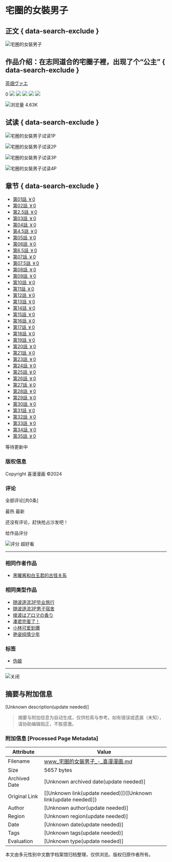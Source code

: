 # 宅圈的女裝男子

## 正文 { data-search-exclude }


![宅圈的女裝男子](https://cdn.favcomic.com/file/e-media/image/cover/e5d0a8be67154066a8f01b3004fcb2a4.webp)

## 作品介绍：在志同道合的宅圈子裡，出现了个“公主” { data-search-exclude }

[茶畑ヴァエ](/search?author=茶畑ヴァエ) 

0 ![](https://cdn.favcomic.com/file/e-media/static/image/star_icon.svg) ![](https://cdn.favcomic.com/file/e-media/static/image/star_icon.svg) ![](https://cdn.favcomic.com/file/e-media/static/image/star_icon.svg) ![](https://cdn.favcomic.com/file/e-media/static/image/star_icon.svg) ![](https://cdn.favcomic.com/file/e-media/static/image/star_icon.svg)

![浏览量](https://cdn.favcomic.com/file/e-media/static/image/open_eye_icon.svg) 4.63K 

## 试读 { data-search-exclude }

![宅圈的女裝男子试读1P](https://cdn.favcomic.com/file/e-media/image/comic/939832435703685120/1/1.webp)

![宅圈的女裝男子试读2P](https://cdn.favcomic.com/file/e-media/image/comic/939832435703685120/1/2.webp)

![宅圈的女裝男子试读3P](https://cdn.favcomic.com/file/e-media/image/comic/939832435703685120/1/3.webp)

![宅圈的女裝男子试读4P](https://cdn.favcomic.com/file/e-media/image/comic/939832435703685120/1/4.webp)

## 章节 { data-search-exclude }

- [第01話 ￥0](/comic/chapter/946382945726373888 "宅圈的女裝男子第01話") 
- [第02話 ￥0](/comic/chapter/946382945827037184 "宅圈的女裝男子第02話") 
- [第2.5話 ￥0](/comic/chapter/946382945973837825 "宅圈的女裝男子第2.5話") 
- [第03話 ￥0](/comic/chapter/946382946070306816 "宅圈的女裝男子第03話") 
- [第04話 ￥0](/comic/chapter/946382946158387201 "宅圈的女裝男子第04話") 
- [第4.5話 ￥0](/comic/chapter/946382946250661888 "宅圈的女裝男子第4.5話") 
- [第05話 ￥0](/comic/chapter/946382946347130880 "宅圈的女裝男子第05話") 
- [第06話 ￥0](/comic/chapter/946382946431016960 "宅圈的女裝男子第06話") 
- [第6.5話 ￥0](/comic/chapter/946382946519097344 "宅圈的女裝男子第6.5話") 
- [第07話 ￥0](/comic/chapter/946382946607177728 "宅圈的女裝男子第07話") 
- [第07.5話 ￥0](/comic/chapter/946382946691063808 "宅圈的女裝男子第7.5話") 
- [第08話 ￥0](/comic/chapter/946382946779144192 "宅圈的女裝男子第08話") 
- [第09話 ￥0](/comic/chapter/946382946917556224 "宅圈的女裝男子第09話") 
- [第10話 ￥0](/comic/chapter/946382947005636608 "宅圈的女裝男子第10話") 
- [第11話 ￥0](/comic/chapter/953885518280663040 "宅圈的女裝男子第11話") 
- [第12話 ￥0](/comic/chapter/964559291061248000 "宅圈的女裝男子第12話") 
- [第13話 ￥0](/comic/chapter/965626988104654848 "宅圈的女裝男子第13話") 
- [第14話 ￥0](/comic/chapter/966378261439455232 "宅圈的女裝男子第14話") 
- [第15話 ￥0](/comic/chapter/966378261527535616 "宅圈的女裝男子第15話") 
- [第16話 ￥0](/comic/chapter/966378261615616000 "宅圈的女裝男子第16話") 
- [第17話 ￥0](/comic/chapter/967431048336121856 "宅圈的女裝男子第17話") 
- [第18話 ￥0](/comic/chapter/967431048424202240 "宅圈的女裝男子第18話") 
- [第19話 ￥0](/comic/chapter/967431048529059840 "宅圈的女裝男子第19話") 
- [第20話 ￥0](/comic/chapter/979788503015628800 "宅圈的女裝男子第20話") 
- [第21話 ￥0](/comic/chapter/979788503116292096 "宅圈的女裝男子第21話") 
- [第23話 ￥0](/comic/chapter/985189006255988736 "宅圈的女裝男子第23話") 
- [第24話 ￥0](/comic/chapter/996804006963716096 "宅圈的女裝男子第24話") 
- [第25話 ￥0](/comic/chapter/996804007005659136 "宅圈的女裝男子第25話") 
- [第26話 ￥0](/comic/chapter/996804007131488256 "宅圈的女裝男子第26話") 
- [第27話 ￥0](/comic/chapter/1050069561140977664 "宅圈的女裝男子第27話") 
- [第28話 ￥0](/comic/chapter/1050818463624470528 "宅圈的女裝男子第28話") 
- [第29話 ￥0](/comic/chapter/1050818463678996480 "宅圈的女裝男子第29話") 
- [第30話 ￥0](/comic/chapter/1050818463737716736 "宅圈的女裝男子第30話") 
- [第31話 ￥0](/comic/chapter/1050818463792242688 "宅圈的女裝男子第31話") 
- [第32話 ￥0](/comic/chapter/1050818463855157248 "宅圈的女裝男子第32話") 
- [第33話 ￥0](/comic/chapter/1068772495164841984 "宅圈的女裝男子第33話") 
- [第34話 ￥0](/comic/chapter/1068772495227756544 "宅圈的女裝男子第34話") 
- [第35話 ￥0](/comic/chapter/1068772495294865408 "宅圈的女裝男子第35話") 

等待更新中

### 版权信息

Copyright 喜漫漫画 ©2024

### 评论

全部评论\[共0条\]

最热 最新

还没有评论，赶快抢占沙发吧！

给作品评分

![评分](https://cdn.favcomic.com/file/e-media/static/image/star_active_icon.svg) 超好看

---
### 相同作者作品

- [黑曜酱和白玉君的古怪关系](/comic/detail/1060529300438130688 "黑曜酱和白玉君的古怪关系") 

### 相同类型作品

- [随波逐流3P毕业旅行](/comic/detail/1076993716444602368 "随波逐流3P毕业旅行") 
- [随波逐流3P男子宿舍](/comic/detail/1076993542750085120 "随波逐流3P男子宿舍") 
- [绫波はアロマの香り](/comic/detail/1075541308803784704 "绫波はアロマの香り") 
- [凑君完蛋了！](/comic/detail/1075107661026041856 "凑君完蛋了！") 
- [小林可爱到爆](/comic/detail/1020073099678326784 "小林可爱到爆") 
- [艳姿纯情少年](/comic/detail/1024304560237322240 "艳姿纯情少年") 

### 标签

- [伪娘](/boy?tag=83)

---

![关闭](https://cdn.favcomic.com/file/e-media/static/image/dialog_close_icon.svg)
<!-- tcd_original_link https://www.favcomic.com/comic/detail/939832435703685120 -->


## 摘要与附加信息

<!-- tcd_abstract -->
[Unknown description(update needed)]
<!-- tcd_abstract_end -->

> 摘要与附加信息为自动生成，仅供检索与参考。如有错误或遗漏（未知），请协助编辑指正，不胜感激。

### 附加信息 [Processed Page Metadata]

| Attribute       | Value                                  |
|-----------------|----------------------------------------|
| Filename        | www_宅圈的女裝男子_-_喜漫漫画.md                             |
| Size            | 5657 bytes                           |
| Archived Date   | [Unknown archived date(update needed)]                             |
| Original Link   | [[Unknown link(update needed)]]([Unknown link(update needed)])                       |
| Author          | [Unknown author(update needed)]                               |
| Region          | [Unknown region(update needed)]                               |
| Date            | [Unknown date(update needed)]                                 |
| Tags            | [Unknown tags(update needed)]                                 |
| Evaluation            | [Unknown type(update needed)]                                 |
<!-- tcd_table_end -->

本文由多元性别中文数字档案馆归档整理，仅供浏览。版权归原作者所有。
